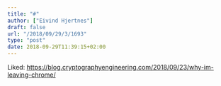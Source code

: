 ```yaml
---
title: "#"
author: ["Eivind Hjertnes"]
draft: false
url: "/2018/09/29/3/1693"
type: "post"
date: 2018-09-29T11:39:15+02:00
---
```


Liked:
<https://blog.cryptographyengineering.com/2018/09/23/why-im-leaving-chrome/>
